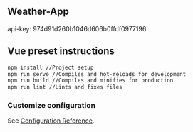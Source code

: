 ## Weather-App


api-key: 974d91d260b1046d606b0ffdf0977196



## Vue preset instructions

```bash
npm install //Project setup
npm run serve //Compiles and hot-reloads for development
npm run build //Compiles and minifies for production
npm run lint //Lints and fixes files
```
### Customize configuration
See [Configuration Reference](https://cli.vuejs.org/config/).
